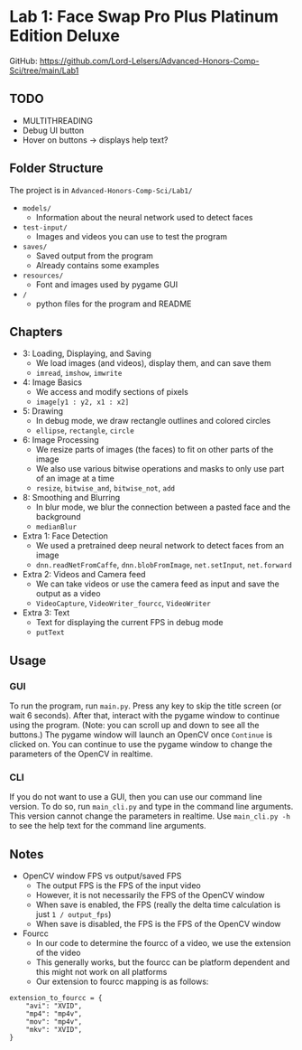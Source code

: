 # Lab 1: Face Swap Pro Plus Platinum Edition Deluxe

GitHub: https://github.com/Lord-Lelsers/Advanced-Honors-Comp-Sci/tree/main/Lab1

## TODO

- MULTITHREADING
- Debug UI button
- Hover on buttons -> displays help text?

## Folder Structure

The project is in `Advanced-Honors-Comp-Sci/Lab1/`

- `models/`
	- Information about the neural network used to detect faces
- `test-input/`
	- Images and videos you can use to test the program
- `saves/`
	- Saved output from the program
	- Already contains some examples
- `resources/`
	- Font and images used by pygame GUI
- `/`
	- python files for the program and README

## Chapters

- 3: Loading, Displaying, and Saving
	- We load images (and videos), display them, and can save them
	- `imread`, `imshow`, `imwrite`
- 4: Image Basics
	- We access and modify sections of pixels
	- `image[y1 : y2, x1 : x2]`
- 5: Drawing
	- In debug mode, we draw rectangle outlines and colored circles
	- `ellipse`, `rectangle`, `circle`
- 6: Image Processing
	- We resize parts of images (the faces) to fit on other parts of the image
	- We also use various bitwise operations and masks to only use part of an image at a time
	- `resize`, `bitwise_and`, `bitwise_not`, `add`
- 8: Smoothing and Blurring
	- In blur mode, we blur the connection between a pasted face and the background
	- `medianBlur`
- Extra 1: Face Detection
	- We used a pretrained deep neural network to detect faces from an image
	- `dnn.readNetFromCaffe`, `dnn.blobFromImage`, `net.setInput`, `net.forward`
- Extra 2: Videos and Camera feed
	- We can take videos or use the camera feed as input and save the output as a video
	- `VideoCapture`, `VideoWriter_fourcc`, `VideoWriter`
- Extra 3: Text
	- Text for displaying the current FPS in debug mode
	- `putText`

## Usage

### GUI

To run the program, run `main.py`.
Press any key to skip the title screen (or wait 6 seconds).
After that, interact with the pygame window to continue using the program.
(Note: you can scroll up and down to see all the buttons.)
The pygame window will launch an OpenCV once `Continue` is clicked on.
You can continue to use the pygame window to change the parameters of the OpenCV in realtime.

### CLI

If you do not want to use a GUI, then you can use our command line version.
To do so, run `main_cli.py` and type in the command line arguments.
This version cannot change the parameters in realtime.
Use `main_cli.py -h` to see the help text for the command line arguments.

## Notes

- OpenCV window FPS vs output/saved FPS
	- The output FPS is the FPS of the input video
	- However, it is not necessarily the FPS of the OpenCV window
	- When save is enabled, the FPS (really the delta time calculation is just `1 / output_fps`)
	- When save is disabled, the FPS is the FPS of the OpenCV window
- Fourcc
	- In our code to determine the fourcc of a video, we use the extension of the video
	- This generally works, but the fourcc can be platform dependent and this might not work on all platforms
	- Our extension to fourcc mapping is as follows:
```
extension_to_fourcc = {
	"avi": "XVID",
	"mp4": "mp4v",
	"mov": "mp4v",
	"mkv": "XVID",
}
```